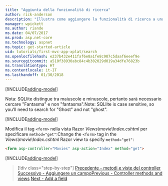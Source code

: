 ```yaml
---
title: "Aggiunta della funzionalità di ricerca"
author: rick-anderson
description: "Illustra come aggiungere la funzionalità di ricerca a una semplice app ASP.NET Core MVC"
manager: wpickett
ms.author: riande
ms.date: 04/07/2017
ms.prod: asp.net-core
ms.technology: aspnet
ms.topic: get-started-article
uid: tutorials/first-mvc-app-xplat/search
ms.openlocfilehash: e237b432e411faf6e8a1fe8c907c5daaf6eeef9e
ms.sourcegitcommit: a510f38930abc84c4b302029d019a34dfe76823b
ms.translationtype: HT
ms.contentlocale: it-IT
ms.lasthandoff: 01/30/2018
---
```

[!INCLUDE[adding-model](../../includes/mvc-intro/search1.md)]

<span data-ttu-id="d87b8-103">Nota: SQLlite distingue tra maiuscole e minuscole, pertanto sarà necessario cercare "Fantasma" e non "fantasma".</span><span class="sxs-lookup"><span data-stu-id="d87b8-103">Note: SQLlite is case sensitive, so you'll need to search for "Ghost" and not "ghost".</span></span>

[!INCLUDE[adding-model](../../includes/mvc-intro/search2.md)]

<span data-ttu-id="d87b8-104">Modifica il tag `<form>` nella vista Razor *Views\movie\Index.cshtml* per specificare `method="get"`:</span><span class="sxs-lookup"><span data-stu-id="d87b8-104">Change the `<form>` tag in the *Views\movie\Index.cshtml* Razor view to specify `method="get"`:</span></span>

```html
<form asp-controller="Movies" asp-action="Index" method="get">
```

[!INCLUDE[adding-model](../../includes/mvc-intro/search3.md)]

>[!div class="step-by-step"]
<span data-ttu-id="d87b8-105">[Precedente - metodi e viste del controller](controller-methods-views.md)
[Successivo - Aggiungere un campo](new-field.md)</span><span class="sxs-lookup"><span data-stu-id="d87b8-105">[Previous - Controller methods and views](controller-methods-views.md)
[Next - Add a field](new-field.md)</span></span>  
